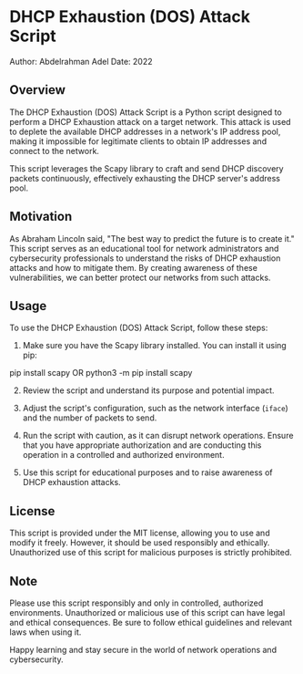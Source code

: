 # DHCP Exhaustion (DOS) Attack Script

Author: Abdelrahman Adel
Date: 2022

## Overview

The DHCP Exhaustion (DOS) Attack Script is a Python script designed to perform a DHCP Exhaustion attack on a target network. This attack is used to deplete the available DHCP addresses in a network's IP address pool, making it impossible for legitimate clients to obtain IP addresses and connect to the network. 

This script leverages the Scapy library to craft and send DHCP discovery packets continuously, effectively exhausting the DHCP server's address pool.

## Motivation

As Abraham Lincoln said, "The best way to predict the future is to create it." This script serves as an educational tool for network administrators and cybersecurity professionals to understand the risks of DHCP exhaustion attacks and how to mitigate them. By creating awareness of these vulnerabilities, we can better protect our networks from such attacks.

## Usage

To use the DHCP Exhaustion (DOS) Attack Script, follow these steps:

1. Make sure you have the Scapy library installed. You can install it using pip:

pip install scapy OR python3 -m pip install scapy

2. Review the script and understand its purpose and potential impact.

3. Adjust the script's configuration, such as the network interface (`iface`) and the number of packets to send.

4. Run the script with caution, as it can disrupt network operations. Ensure that you have appropriate authorization and are conducting this operation in a controlled and authorized environment.

5. Use this script for educational purposes and to raise awareness of DHCP exhaustion attacks.

## License

This script is provided under the MIT license, allowing you to use and modify it freely. However, it should be used responsibly and ethically. Unauthorized use of this script for malicious purposes is strictly prohibited.

## Note

Please use this script responsibly and only in controlled, authorized environments. Unauthorized or malicious use of this script can have legal and ethical consequences. Be sure to follow ethical guidelines and relevant laws when using it.

Happy learning and stay secure in the world of network operations and cybersecurity.
